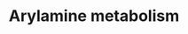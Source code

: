 ---
annotations:
- type: Pathway Ontology
  value: metabolic pathway of secondary metabolites
- type: Pathway Ontology
  value: arylamine metabolic pathway
authors:
- Pieter Giesbertz
- Stan.gaj
- Evelo
- Khanspers
- MaintBot
- MartijnVanIersel
- Christine Chichester
- Mkutmon
- DeSl
- Asios Olia
- Egonw
description: Simplified scheme of arylamine metabolism pathway. Arylamines are N-acetylated
  by NAT2 in the liver, transforming them to relatively nonreactive. Alternatively,
  they may be N-hydroxylated by CYPIA2, trans - ported to the bladder, and undergo
  O-acetylation by NATI, to form a highly reactive species. [https://www.researchgate.net/figure/Simplified-scheme-of-arylamine-metabolism-pathway-Arylamines-are-N-acetylated-by-NAT2-in_fig2_288003735]
last-edited: 2019-08-16
organisms:
- Homo sapiens
redirect_from:
- /index.php/Pathway:WP694
- /instance/WP694
schema-jsonld:
- '@context': https://schema.org/
  '@id': https://wikipathways.github.io/pathways/WP694.html
  '@type': Dataset
  creator:
    '@type': Organization
    name: WikiPathways
  description: Simplified scheme of arylamine metabolism pathway. Arylamines are N-acetylated
    by NAT2 in the liver, transforming them to relatively nonreactive. Alternatively,
    they may be N-hydroxylated by CYPIA2, trans - ported to the bladder, and undergo
    O-acetylation by NATI, to form a highly reactive species. [https://www.researchgate.net/figure/Simplified-scheme-of-arylamine-metabolism-pathway-Arylamines-are-N-acetylated-by-NAT2-in_fig2_288003735]
  keywords:
  - N-Acetylarylamine
  - UGT1A9
  - N-hydroxy-N-acetylamine
  - Coenzyme A
  - Deacetylase
  - NAT1
  - UGT1A4
  - CYP1A2
  - NAT2
  - SULT1A2
  - Acetyl-CoA
  - SULT1A1
  - N-aryl sulfamic acid
  - Arylamine N,O-sulfate
  - Arylamine N-glucuronide
  - Arylamine
  - an N-hydroxyarylamine
  - O-acetylarylamine
  license: CC0
  name: Arylamine metabolism
seo: CreativeWork
title: Arylamine metabolism
wpid: WP694
---